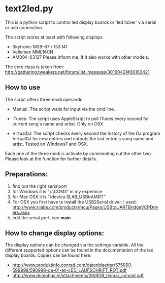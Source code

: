 text2led.py
===========

This is a python script to control led display boards or 'led ticker' via serial or usb connection.

The script works at least with following displays.
- Skytronic MSB-67 / 153.141
- Velleman MML16CN 
- AM004-03127 
Please inform me, if it also works with other models.

The core class is taken from:
http://gathering.tweakers.net/forum/list_message/30160421#30160421

How to use
----------

The script offers three modi operandi:

- Manual: The script waits for input via the cmd line.

- ITunes: The script uses AppleScript to poll ITunes every second for current song's name and artist. Only on OSX

- VirtualDJ: The script checks every second the history of the DJ program VirtualDJ for new entries and outputs the last entrie's song name and artist. Tested on Windows7 and OSX. 

Each one of the three modi is activate by commenting out the other two. Please look at the function for further details.
    
Preparations:
-------------

1. find out the right serialport
  1. for Windows it is "\\.\COM3" in my experince
  2. for Mac OSX it is "/dev/cu.SLAB_USBtoUART"
  3. For OSX you first have to install the USB2Serial driver. I used:  http://www.silabs.com/products/mcu/Pages/USBtoUARTBridgeVCPDrivers.aspx
2. edit the serial port, see __main__

How to change display options:
------------------------------

The display options can be changed via the settings variable.
All the different supported options can be found in the documentation of the led display boards. Copies can be found here:
- http://www.produktinfo.conrad.com/datenblaetter/575000-599999/590998-da-01-en-LED_LAUFSCHRIFT_ROT.pdf
- http://www.domotiga.nl/attachments/39/RGB_ledbar_conrad.pdf